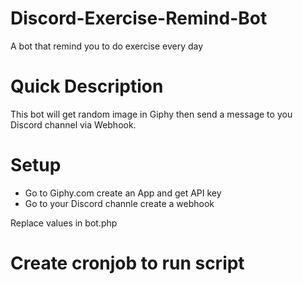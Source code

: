 # Discord-Exercise-Remind-Bot
A bot that remind you to do exercise every day

# Quick Description
This bot will get random image in Giphy then send a message to you Discord channel via Webhook.

# Setup
- Go to Giphy.com create an App and get API key
- Go to your Discord channle create a webhook

Replace values in bot.php

# Create cronjob to run script
